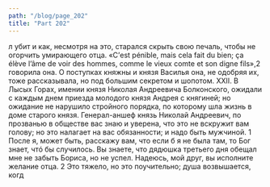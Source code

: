 ```yaml
---
path: "/blog/page_202"
title: "Part 202"
---
```


л убит и как, несмотря на это, старался скрыть свою печаль, чтобы не огорчить умирающего отца. «С’est pénible, mais cela fait du bien; ça élève l’âme de voir des hommes, comme le vieux comte et son digne fils»,2 говорила она. О поступках княжны и князя Василья она, не одобряя их, тоже рассказывала, но под большим секретом и шопотом.
XXII.
В Лысых Горах, имении князя Николая Андреевича Болконского, ожидали с каждым днем приезда молодого князя Андрея с княгиней; но ожидание не нарушило стройного порядка, по которому шла жизнь в доме старого князя. Генерал-аншеф князь Николай Андреевич, по прозванью в обществе вас знаю и уверена, что это не вскружит вам голову; но это налагает на вас обязанности; и надо быть мужчиной.
1 После я, может быть, расскажу вам, что если б я не была там, то Бог знает, чтó бы случилось. Вы знаете, что дядюшка третьего дня обещал мне не забыть Бориса, но не успел. Надеюсь, мой друг, вы исполните желание отца.
2 Это тяжело, но это поучительно; душа возвышается, когд
